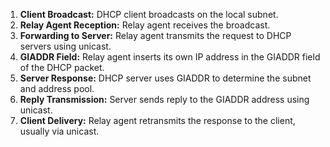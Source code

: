 1. **Client Broadcast:** DHCP client broadcasts on the local subnet.
2. **Relay Agent Reception:** Relay agent receives the broadcast.
3. **Forwarding to Server:** Relay agent transmits the request to DHCP servers using unicast.
4. **GIADDR Field:** Relay agent inserts its own IP address in the GIADDR field of the DHCP packet.
5. **Server Response:** DHCP server uses GIADDR to determine the subnet and address pool.
6. **Reply Transmission:** Server sends reply to the GIADDR address using unicast.
7. **Client Delivery:** Relay agent retransmits the response to the client, usually via unicast.